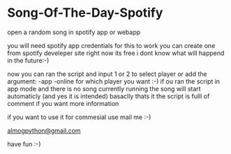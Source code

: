 # Song-Of-The-Day-Spotify
open a random song in spotify app or webapp 



you will need spotify app credentials for this to work 
you can create one from spotify develeper site right now its free i dont know what will happend in the future:-)

now you can ran the script and input 1 or 2 to select player 
or add the argument:
  -app
  -online 
for which player you want :-)
if ou ran the script in app mode and there is no song currently running the song will start automaticly (and yes it is intended)
basaclly thats it the script is fulll of comment if you want more information 



if you want to use it for commesial use mail me :-)

almogpython@gmail.com

have fun :-)

